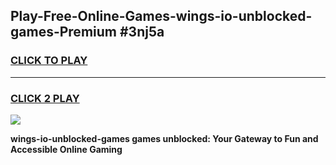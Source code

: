 
## Play-Free-Online-Games-wings-io-unblocked-games-Premium #3nj5a
<h3>
<a href="https://premium.freeplayer.one?title=wings-io-unblocked-games&ref=8M">CLICK TO PLAY</a></h3>
<hr>

<h3>
<a href="https://premium.freeplayer.one?title=wings-io-unblocked-games&ref=8M">CLICK 2 PLAY</a>
  
</h3>

<a href="https://premium.freeplayer.one?title=wings-io-unblocked-games&ref=8M"><img src="https://clearcache.store/games.png"></a>


**wings-io-unblocked-games games unblocked: Your Gateway to Fun and Accessible Online Gaming**
